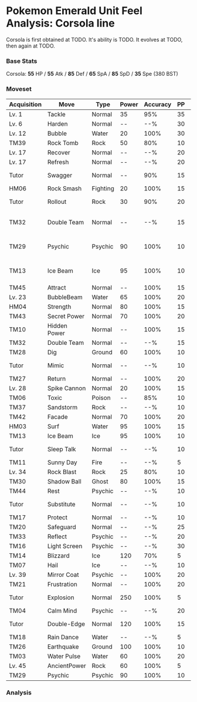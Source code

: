 # Pokemon Emerald Unit Feel Analysis: Corsola line

Corsola is first obtained at TODO. It's ability is TODO. It evolves at TODO, then again at TODO.

### Base Stats

Corsola: **55** HP / **55** Atk / **85** Def / **65** SpA / **85** SpD / **35** Spe (380 BST)

### Moveset

|Acquisition|Move        |Type    |Power|Accuracy|PP |Notes                    |
|---        |---         |---     |---  |---     |---|---                      |
|Lv. 1      |Tackle      |Normal  |35   |95%     |35 |                         |
|Lv. 6      |Harden      |Normal  |--   |--%     |30 |                         |
|Lv. 12     |Bubble      |Water   |20   |100%    |30 |                         |
|TM39       |Rock Tomb   |Rock    |50   |80%     |10 |                         |
|Lv. 17     |Recover     |Normal  |--   |--%     |20 |                         |
|Lv. 17     |Refresh     |Normal  |--   |--%     |20 |                         |
|Tutor      |Swagger     |Normal  |--   |90%     |15 |Emerald only             |
|HM06       |Rock Smash  |Fighting|20   |100%    |15 |                         |
|Tutor      |Rollout     |Rock    |30   |90%     |20 |Emerald only             |
|TM32       |Double Team |Normal  |--   |--%     |15 |Buy at Game Corner       |
|TM29       |Psychic     |Psychic |90   |100%    |10 |Buy at Game Corner       |
|TM13       |Ice Beam    |Ice     |95   |100%    |10 |Buy at Game Corner       |
|TM45       |Attract     |Normal  |--   |100%    |15 |                         |
|Lv. 23     |BubbleBeam  |Water   |65   |100%    |20 |                         |
|HM04       |Strength    |Normal  |80   |100%    |15 |                         |
|TM43       |Secret Power|Normal  |70   |100%    |20 |                         |
|TM10       |Hidden Power|Normal  |--   |100%    |15 |                         |
|TM32       |Double Team |Normal  |--   |--%     |15 |                         |
|TM28       |Dig         |Ground  |60   |100%    |10 |                         |
|Tutor      |Mimic       |Normal  |--   |--%     |10 |Emerald only             |
|TM27       |Return      |Normal  |--   |100%    |20 |                         |
|Lv. 28     |Spike Cannon|Normal  |20   |100%    |15 |                         |
|TM06       |Toxic       |Poison  |--   |85%     |10 |                         |
|TM37       |Sandstorm   |Rock    |--   |--%     |10 |                         |
|TM42       |Facade      |Normal  |70   |100%    |20 |                         |
|HM03       |Surf        |Water   |95   |100%    |15 |                         |
|TM13       |Ice Beam    |Ice     |95   |100%    |10 |                         |
|Tutor      |Sleep Talk  |Normal  |--   |--%     |10 |Emerald only             |
|TM11       |Sunny Day   |Fire    |--   |--%     |5  |                         |
|Lv. 34     |Rock Blast  |Rock    |25   |80%     |10 |                         |
|TM30       |Shadow Ball |Ghost   |80   |100%    |15 |                         |
|TM44       |Rest        |Psychic |--   |--%     |10 |                         |
|Tutor      |Substitute  |Normal  |--   |--%     |10 |Emerald only             |
|TM17       |Protect     |Normal  |--   |--%     |10 |                         |
|TM20       |Safeguard   |Normal  |--   |--%     |25 |                         |
|TM33       |Reflect     |Psychic |--   |--%     |20 |                         |
|TM16       |Light Screen|Psychic |--   |--%     |30 |                         |
|TM14       |Blizzard    |Ice     |120  |70%     |5  |                         |
|TM07       |Hail        |Ice     |--   |--%     |10 |                         |
|Lv. 39     |Mirror Coat |Psychic |--   |100%    |20 |                         |
|TM21       |Frustration |Normal  |--   |100%    |20 |                         |
|Tutor      |Explosion   |Normal  |250  |100%    |5  |Emerald only             |
|TM04       |Calm Mind   |Psychic |--   |--%     |20 |                         |
|Tutor      |Double-Edge |Normal  |120  |100%    |15 |Emerald only             |
|TM18       |Rain Dance  |Water   |--   |--%     |5  |                         |
|TM26       |Earthquake  |Ground  |100  |100%    |10 |                         |
|TM03       |Water Pulse |Water   |60   |100%    |20 |                         |
|Lv. 45     |AncientPower|Rock    |60   |100%    |5  |                         |
|TM29       |Psychic     |Psychic |90   |100%    |10 |                         |

### Analysis